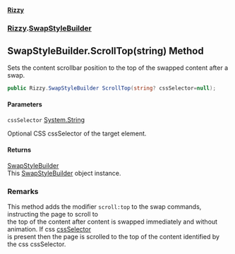 #### [Rizzy](index 'index')
### [Rizzy](Rizzy 'Rizzy').[SwapStyleBuilder](Rizzy.SwapStyleBuilder 'Rizzy.SwapStyleBuilder')

## SwapStyleBuilder.ScrollTop(string) Method

Sets the content scrollbar position to the top of the swapped content after a swap.

```csharp
public Rizzy.SwapStyleBuilder ScrollTop(string? cssSelector=null);
```
#### Parameters

<a name='Rizzy.SwapStyleBuilder.ScrollTop(string).cssSelector'></a>

`cssSelector` [System.String](https://docs.microsoft.com/en-us/dotnet/api/System.String 'System.String')

Optional CSS cssSelector of the target element.

#### Returns
[SwapStyleBuilder](Rizzy.SwapStyleBuilder 'Rizzy.SwapStyleBuilder')  
This [SwapStyleBuilder](Rizzy.SwapStyleBuilder 'Rizzy.SwapStyleBuilder') object instance.

### Remarks
This method adds the modifier `scroll:top` to the swap commands, instructing the page to scroll to  
the top of the content after content is swapped immediately and without animation. If css [cssSelector](Rizzy.SwapStyleBuilder.ScrollTop(string)#Rizzy.SwapStyleBuilder.ScrollTop(string).cssSelector 'Rizzy.SwapStyleBuilder.ScrollTop(string).cssSelector')  
is present then the page is scrolled to the top of the content identified by the css cssSelector.